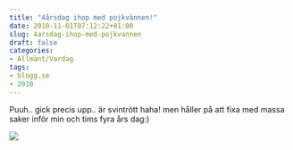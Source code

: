 ```yaml
---
title: "4årsdag ihop med pojkvännen!"
date: 2010-11-01T07:12:22+01:00
slug: 4arsdag-ihop-med-pojkvannen
draft: false
categories:
- Allmänt/Vardag
tags:
- blogg.se
- 2010
---
```

Puuh.. gick precis upp.. är svintrött haha! men håller på att fixa med massa saker inför min och tims fyra års dag:)  
  
![](/assets/images/blogg.se/love-is-in-the-air_114888474.jpg)